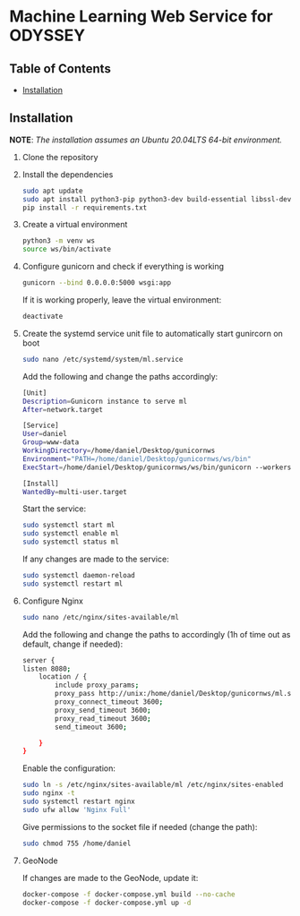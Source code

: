 # Machine Learning Web Service for ODYSSEY

## Table of Contents

-  [Installation](#installation)

## Installation

**NOTE**: *The installation assumes an Ubuntu 20.04LTS 64-bit environment.*

1. Clone the repository	

2. Install the dependencies
    ```bash
    sudo apt update
    sudo apt install python3-pip python3-dev build-essential libssl-dev libffi-dev python3-setuptools python3-venv
    pip install -r requirements.txt
    ```
3. Create a virtual environment

    ```bash
    python3 -m venv ws
    source ws/bin/activate
    ```
4. Configure gunicorn and check if everything is working

    ```bash
    gunicorn --bind 0.0.0.0:5000 wsgi:app
    ```
    If it is working properly, leave the virtual environment:
    ```bash
    deactivate
    ```
5. Create the systemd service unit file to automatically start gunircorn on boot
    ```bash
    sudo nano /etc/systemd/system/ml.service
    ```
    
    Add the following and change the paths accordingly:
    ```bash
    [Unit]
    Description=Gunicorn instance to serve ml
    After=network.target

    [Service]
    User=daniel
    Group=www-data
    WorkingDirectory=/home/daniel/Desktop/gunicornws
    Environment="PATH=/home/daniel/Desktop/gunicornws/ws/bin"
    ExecStart=/home/daniel/Desktop/gunicornws/ws/bin/gunicorn --workers 3 --timeout 0 --bind unix:ml.sock -m 007 wsgi:app

    [Install]
    WantedBy=multi-user.target
    ```
    
    Start the service:
    ```bash
    sudo systemctl start ml
    sudo systemctl enable ml
    sudo systemctl status ml
    ```
    
    If any changes are made to the service:
    ```bash
    sudo systemctl daemon-reload
    sudo systemctl restart ml
    ```
    
6. Configure Nginx

    ```bash
    sudo nano /etc/nginx/sites-available/ml
    ```
    
    Add the following and change the paths to accordingly (1h of time out as default, change if needed):
    ```bash
    server {
    listen 8080;
        location / {
            include proxy_params;
            proxy_pass http://unix:/home/daniel/Desktop/gunicornws/ml.sock;
            proxy_connect_timeout 3600;
            proxy_send_timeout 3600;
            proxy_read_timeout 3600;
            send_timeout 3600;

        }
    }
    ```
    
    Enable the configuration:
    ```bash
    sudo ln -s /etc/nginx/sites-available/ml /etc/nginx/sites-enabled
    sudo nginx -t
    sudo systemctl restart nginx
    sudo ufw allow 'Nginx Full'
    ```
    
    Give permissions to the socket file if needed (change the path):
    ```bash
    sudo chmod 755 /home/daniel
    ```
    
7. GeoNode
    
    If changes are made to the GeoNode, update it:
    ```bash
    docker-compose -f docker-compose.yml build --no-cache
    docker-compose -f docker-compose.yml up -d
    ```
